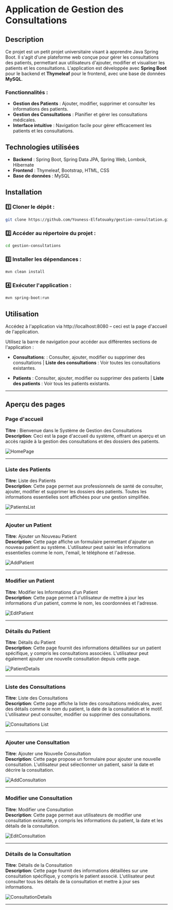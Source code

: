 # Application de Gestion des Consultations

## Description

Ce projet est un petit projet universitaire visant à apprendre Java Spring Boot. Il s'agit d'une plateforme web conçue pour gérer les consultations des patients, permettant aux utilisateurs d'ajouter, modifier et visualiser les patients et les consultations. L'application est développée avec **Spring Boot** pour le backend et **Thymeleaf** pour le frontend, avec une base de données **MySQL**.

### Fonctionnalités :
- **Gestion des Patients** : Ajouter, modifier, supprimer et consulter les informations des patients.
- **Gestion des Consultations** : Planifier et gérer les consultations médicales.
- **Interface intuitive** : Navigation facile pour gérer efficacement les patients et les consultations.

## Technologies utilisées
- **Backend** : Spring Boot, Spring Data JPA, Spring Web, Lombok, Hibernate
- **Frontend** : Thymeleaf, Bootstrap, HTML, CSS
- **Base de données** : MySQL

## Installation

### 1️⃣ Cloner le dépôt :

```bash
git clone https://github.com/Youness-Elfatouaky/gestion-consultation.git
```
### 2️⃣ Accéder au répertoire du projet :

```bash
cd gestion-consultations
```

### 3️⃣ Installer les dépendances :

```bash
mvn clean install
```

### 4️⃣ Exécuter l'application :

```bash
mvn spring-boot:run
```

## Utilisation

Accédez à l'application via http://localhost:8080 – ceci est la page d'accueil de l'application.

Utilisez la barre de navigation pour accéder aux différentes sections de l'application :

- **Consultations**: : Consulter, ajouter, modifier ou supprimer des consultations | **Liste des consultations** : Voir toutes les consultations existantes.

- **Patients** : Consulter, ajouter, modifier ou supprimer des patients | **Liste des patients** : Voir tous les patients existants.

---

## Aperçu des pages

### Page d'accueil
**Titre** : Bienvenue dans le Système de Gestion des Consultations  
**Description**: Ceci est la page d'accueil du système, offrant un aperçu et un accès rapide à la gestion des consultations et des dossiers des patients.

![HomePage](https://github.com/user-attachments/assets/4b2e47b6-e5fd-4e8a-bad7-62da4cce476b)


---

### Liste des Patients
**Titre**: Liste des Patients  
**Description**: Cette page permet aux professionnels de santé de consulter, ajouter, modifier et supprimer les dossiers des patients. Toutes les informations essentielles sont affichées pour une gestion simplifiée.

![PatientsList](https://github.com/user-attachments/assets/3f94c4a3-e918-459c-92a0-ba1e6f08708a)


---

### Ajouter un Patient
**Titre**: Ajouter un Nouveau Patient  
**Description**: Cette page affiche un formulaire permettant d'ajouter un nouveau patient au système. L'utilisateur peut saisir les informations essentielles comme le nom, l'email, le téléphone et l'adresse.
 
![AddPatient](https://github.com/user-attachments/assets/a95258e5-0c58-4edf-bce7-eeec4e61a747)


---

### Modifier un Patient
**Titre**: Modifier les Informations d'un Patient  
**Description**: Cette page permet à l'utilisateur de mettre à jour les informations d'un patient, comme le nom, les coordonnées et l'adresse.

![EditPatient](https://github.com/user-attachments/assets/89802c32-a751-446b-a23c-9b4c469d4879)

---

### Détails du Patient
**Titre**: Détails du Patient  
**Description**: Cette page fournit des informations détaillées sur un patient spécifique, y compris les consultations associées. L'utilisateur peut également ajouter une nouvelle consultation depuis cette page.

![PatientDetails](https://github.com/user-attachments/assets/99430269-91a8-4b3b-93b4-adc1c6caa399)


---

### Liste des Consultations
**Titre**: Liste des Consultations  
**Description**: Cette page affiche la liste des consultations médicales, avec des détails comme le nom du patient, la date de la consultation et le motif. L'utilisateur peut consulter, modifier ou supprimer des consultations.

![Consultations List](https://github.com/user-attachments/assets/62ea0bc8-12ad-4066-8065-98701cab46bf)


---

### Ajouter une Consultation
**Titre**: Ajouter une Nouvelle Consultation    
**Description**: Cette page propose un formulaire pour ajouter une nouvelle consultation. L'utilisateur peut sélectionner un patient, saisir la date et décrire la consultation.
 
![AddConsultation](https://github.com/user-attachments/assets/acc518d1-5e0c-4a7d-9fbc-9e88ac5adae7)

---

### Modifier une Consultation
**Titre**: Modifier une Consultation   
**Description**: Cette page permet aux utilisateurs de modifier une consultation existante, y compris les informations du patient, la date et les détails de la consultation.

![EditConsultation](https://github.com/user-attachments/assets/c14760f6-548b-485d-a1ab-6b87918543ef)

---

### Détails de la Consultation
**Titre**: Détails de la Consultation   
**Description**: Cette page fournit des informations détaillées sur une consultation spécifique, y compris le patient associé. L'utilisateur peut consulter tous les détails de la consultation et mettre à jour ses informations.

![ConsultationDetails](https://github.com/user-attachments/assets/526d64b7-38ea-4984-a7ad-7127b83816da)


---

